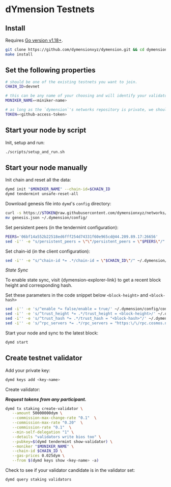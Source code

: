 # dYmension Testnets

## Install

Requires [Go version v1.18+](https://golang.org/doc/install).

```sh
git clone https://github.com/dymensionxyz/dymension.git && cd dymension
make install
```

## Set the following properties
```sh
# should be one of the existing testnets you want to join.
CHAIN_ID=devnet

# this can be any name of your choosing and will identify your validator in the explorer.
MONIKER_NAME=<miniker-name>

# as long as the `dymension`'s networks repository is private, we should add github personal access token.
TOKEN=<github-access-token>
```


## Start your node by script 
Init, setup and run:
```sh
./scripts/setup_and_run.sh
```

## Start your node manually
Init chain and reset all the data:
```sh
dymd init "$MONIKER_NAME" --chain-id=$CHAIN_ID
dymd tendermint unsafe-reset-all
```

Download genesis file into `dymd`'s `config` directory:

```sh
curl -s https://$TOKEN@raw.githubusercontent.com/dymensionxyz/networks/main/$CHAIN_ID/genesis.json > genesis.json
mv genesis.json ~/.dymension/config/
```

Set persistent peers (in the tendermint configuration):
```sh
PEERS='06bf14a552b22518ed6fff254d74331f60e965cd@44.209.89.17:26656'
sed -i'' -e "s/persistent_peers = \"\"/persistent_peers = \"$PEERS\"/" ~/.dymension/config/config.toml
```

Set chain-id (in the client configuration):
```sh
sed -i'' -e "s/^chain-id *= .*/chain-id = \"$CHAIN_ID\"/" ~/.dymension/config/client.toml
```

*State Sync*

To enable state sync, visit {dymension-explorer-link} to get a recent block height and corresponding hash.

Set these parameters in the code snippet below `<block-height>` and `<block-hash>`
```sh
sed -i'' -e 's/^enable *= false/enable = true/' ~/.dymension/config/config.toml
sed -i'' -e 's/^trust_height *= .*/trust_height = <block-height>/' ~/.dymension/config/config.toml
sed -i'' -e 's/^trust_hash *= .*/trust_hash = "<block-hash>"/' ~/.dymension/config/config.toml
sed -i'' -e 's/^rpc_servers *= .*/rpc_servers = "https:\/\/rpc.cosmos.network:443"/' ~/.dymension/config/config.toml
```

Start your node and sync to the latest block:
```sh
dymd start
```

## Create testnet validator

Add your private key:
```sh
dymd keys add <key-name>
```

Create validator:

***Request tokens from any participant.***

```sh
dymd tx staking create-validator \
   --amount 50000000dym \
   --commission-max-change-rate "0.1"  \
   --commission-max-rate "0.20"  \
   --commission-rate "0.1"  \
   --min-self-delegation "1" \
   --details "validators write bios too" \
   --pubkey=$(dymd tendermint show-validator) \
   --moniker "$MONIKER_NAME" \
   --chain-id $CHAIN_ID \
   --gas-prices 0.025dym \
   --from $(dymd keys show <key-name> -a)
```

Check to see if your validator candidate is in the validator set:
```sh
dymd query staking validators
```
